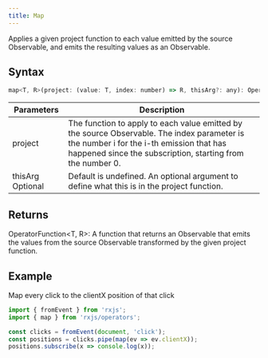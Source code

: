 ```yaml
---
title: Map
---
```


Applies a given project function to each value emitted by the source Observable, and emits the resulting values as an Observable.


## Syntax

```javascript
map<T, R>(project: (value: T, index: number) => R, thisArg?: any): OperatorFunction<T, R>
```

| Parameters | Description |
| ---------- | ----------- |
| project | The function to apply to each value emitted by the source Observable. The index parameter is the number i for the i-th emission that has happened since the subscription, starting from the number 0.  |
| thisArg Optional | Default is undefined. An optional argument to define what this is in the project function. |


## Returns
OperatorFunction<T, R>: A function that returns an Observable that emits the values from the source Observable transformed by the given project function.


## Example

Map every click to the clientX position of that click

```javascript
import { fromEvent } from 'rxjs';
import { map } from 'rxjs/operators';

const clicks = fromEvent(document, 'click');
const positions = clicks.pipe(map(ev => ev.clientX));
positions.subscribe(x => console.log(x));
```